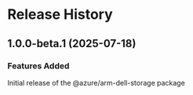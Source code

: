 # Release History
    
## 1.0.0-beta.1 (2025-07-18)

### Features Added

Initial release of the @azure/arm-dell-storage package
